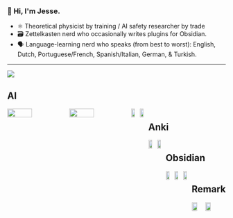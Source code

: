 ### 👋 Hi, I'm Jesse. 

- ⚛️ Theoretical physicist by training / AI safety researcher by trade
- 🗃 Zettelkasten nerd who occasionally writes plugins for Obsidian. 
- 🗣 Language-learning nerd who speaks (from best to worst): English, Dutch, Portuguese/French, Spanish/Italian, German, & Turkish. 

---

<img src="https://github-readme-stats.vercel.app/api?username=jqhoogland" />

## AI 
<div style="display:flex;flex-direction:row;overflow-y:scroll;">
  <img src="https://github-readme-stats.vercel.app/api/pin/?username=jqhoogland&repo=perturb" style="width:40%"/>
  <img src="https://github-readme-stats.vercel.app/api/pin/?username=jqhoogland&repo=experiminis" style="width:40%"/>
<div>

<div style="display:flex;flex-direction:row;overflow-y:scroll;">
  <img src="https://github-readme-stats.vercel.app/api/pin/?username=jqhoogland&repo=arena" style="width:40%"/>
  <img src="https://github-readme-stats.vercel.app/api/pin/?username=jqhoogland&repo=aligning-ai" style="width:40%"/>
<div>
  
## Anki
<div style="display:flex;flex-direction:row;overflow-y:scroll;">
  <img src="https://github-readme-stats.vercel.app/api/pin/?username=jqhoogland&repo=autoanki" style="width:40%"/>
  <img src="https://github-readme-stats.vercel.app/api/pin/?username=jqhoogland&repo=anki-squared" style="width:40%"/>
<div>
  
## Obsidian
 <div style="display:flex;flex-direction:row;overflow-y:scroll;flex-wrap: nowrap;">
  <img src="https://github-readme-stats.vercel.app/api/pin/?username=jqhoogland&repo=obsidian-export" style="width:40%"/>
  <img src="https://github-readme-stats.vercel.app/api/pin/?username=jqhoogland&repo=obsidian-squiggle" style="width:40%"/>
  <img src="https://github-readme-stats.vercel.app/api/pin/?username=jqhoogland&repo=rationalia-starter" style="width:40%"/>
<div>

  
## Remark
<div style="display:flex;flex-direction:row;">
  <img src="https://github-readme-stats.vercel.app/api/pin/?username=jqhoogland&repo=remark-tangle" style="width:40%"/>
  <img src="https://github-readme-stats.vercel.app/api/pin/?username=jqhoogland&repo=remark-preset-obsidian" style="width:40%"/>
<div>

  
